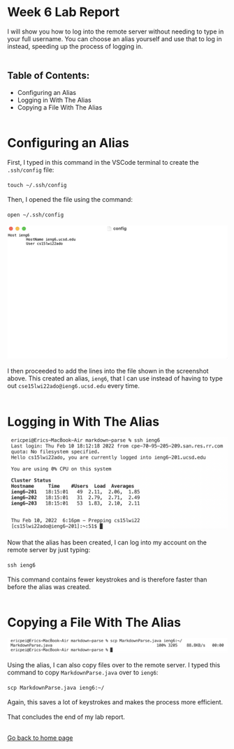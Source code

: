 # __Week 6 Lab Report__

I will show you how to log into the remote server without needing to type in your full username. You can choose an alias yourself and use that to log in instead, speeding up the process of logging in.
<br/> <br/>

## Table of Contents:
* Configuring an Alias
* Logging in With The Alias
* Copying a File With The Alias
<br/> <br/>

# Configuring an Alias
First, I typed in this command in the VSCode terminal to create the `.ssh/config` file:
<br/> <br/>
`touch ~/.ssh/config`
<br/> <br/>
Then, I opened the file using the command:
<br/> <br/>
`open ~/.ssh/config`
<br/> <br/>
![Image](Lab_Report_3_1.png)
<br/> <br/>
I then proceeded to add the lines into the file shown in the screenshot above. This created an alias, `ieng6`, that I can use instead of having to type out `cse15lwi22ado@ieng6.ucsd.edu` every time.
<br/> <br/>

# Logging in With The Alias
![Image](Lab_Report_3_2.png)
<br/> <br/>
Now that the alias has been created, I can log into my account on the remote server by just typing:
<br/> <br/>
`ssh ieng6`
<br/> <br/>
This command contains fewer keystrokes and is therefore faster than before the alias was created.
<br/> <br/>

# Copying a File With The Alias
![Image](Lab_Report_3_3.png)
<br/> <br/>
Using the alias, I can also copy files over to the remote server. I typed this command to copy `MarkdownParse.java` over to `ieng6`:
<br/> <br/>
`scp MarkdownParse.java ieng6:~/`
<br/> <br/>
Again, this saves a lot of keystrokes and makes the process more efficient.
<br/> <br/>
That concludes the end of my lab report.
<br/> <br/>

[Go back to home page](https://ericwpei.github.io/cse15l-lab-reports/)